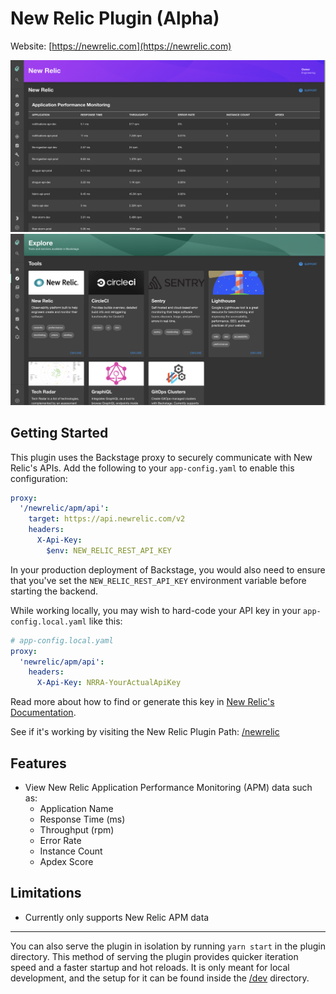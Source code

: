 # New Relic Plugin (Alpha)

Website: [https://newrelic.com](https://newrelic.com)

<img src="./src/assets/img/newrelic-plugin-apm.png" alt="New Relic Plugin APM" />
<img src="./src/assets/img/newrelic-plugin-tools.png" alt="New Relic Plugin Tools" />

## Getting Started

This plugin uses the Backstage proxy to securely communicate with New Relic's
APIs. Add the following to your `app-config.yaml` to enable this configuration:

```yaml
proxy:
  '/newrelic/apm/api':
    target: https://api.newrelic.com/v2
    headers:
      X-Api-Key:
        $env: NEW_RELIC_REST_API_KEY
```

In your production deployment of Backstage, you would also need to ensure that
you've set the `NEW_RELIC_REST_API_KEY` environment variable before starting
the backend.

While working locally, you may wish to hard-code your API key in your
`app-config.local.yaml` like this:

```yaml
# app-config.local.yaml
proxy:
  'newrelic/apm/api':
    headers:
      X-Api-Key: NRRA-YourActualApiKey
```

Read more about how to find or generate this key in
[New Relic's Documentation](https://docs.newrelic.com/docs/apis/get-started/intro-apis/types-new-relic-api-keys#rest-api-key).

See if it's working by visiting the New Relic Plugin Path:
[/newrelic](http://localhost:3000/newrelic)

## Features

- View New Relic Application Performance Monitoring (APM) data such as:
  - Application Name
  - Response Time (ms)
  - Throughput (rpm)
  - Error Rate
  - Instance Count
  - Apdex Score

## Limitations

- Currently only supports New Relic APM data

---

You can also serve the plugin in isolation by running `yarn start` in the plugin directory.
This method of serving the plugin provides quicker iteration speed and a faster startup and hot reloads.
It is only meant for local development, and the setup for it can be found inside the [/dev](./dev) directory.
